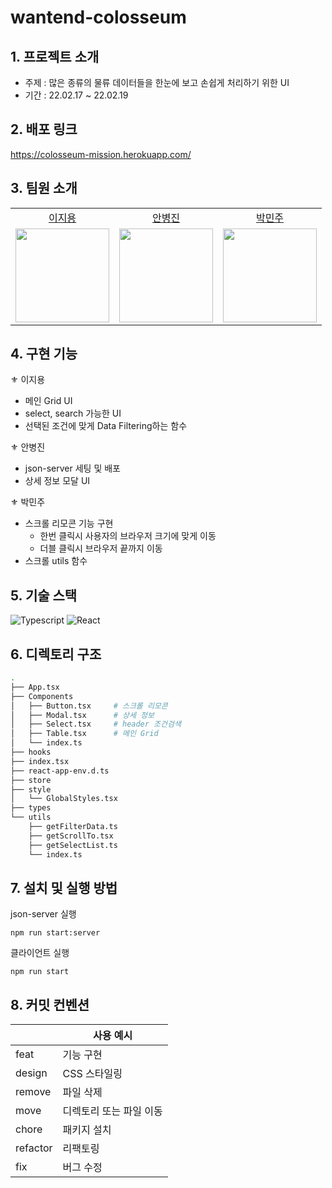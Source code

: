 # wantend-colosseum

## 1. 프로젝트 소개

- 주제 : 많은 종류의 물류 데이터들을 한눈에 보고 손쉽게 처리하기 위한 UI
- 기간 : 22.02.17 ~ 22.02.19

## 2. 배포 링크
https://colosseum-mission.herokuapp.com/

## 3. 팀원 소개

<table>

  <tr align="center">
    <td><a href='https://github.com/Jiyong95'>이지용</a></td>
    <td><a href="https://github.com/BByungs">안병진</a></td>
    <td><a href="https://github.com/minjuice1">박민주</a></td>
  </tr>

  <tr align="center">
    <td><img src="https://avatars.githubusercontent.com/u/49055628?v=4" width="150px"/></td>
    <td><img src="https://avatars.githubusercontent.com/u/81910935?v=4"  width="150px"/></td>
    <td><img src="https://avatars.githubusercontent.com/u/82799961?v=4" width="150px"/></td>
  </tr>
</table>

## 4. 구현 기능

⚜ 이지용

- 메인 Grid UI
- select, search 가능한 UI
- 선택된 조건에 맞게 Data Filtering하는 함수

⚜ 안병진

- json-server 세팅 및 배포
- 상세 정보 모달 UI

⚜ 박민주

- 스크롤 리모콘 기능 구현
  - 한번 클릭시 사용자의 브라우저 크기에 맞게 이동
  - 더블 클릭시 브라우저 끝까지 이동
- 스크롤 utils 함수

## 5. 기술 스택

![Typescript](https://img.shields.io/badge/TypeScript-007ACC?style=for-the-badge&logo=typescript&logoColor=white)
![React](https://img.shields.io/badge/React-20232A?style=for-the-badge&logo=react&logoColor=61DAFB)

## 6. 디렉토리 구조

```bash
.
├── App.tsx
├── Components
│   ├── Button.tsx     # 스크롤 리모콘
│   ├── Modal.tsx      # 상세 정보
│   ├── Select.tsx     # header 조건검색
│   ├── Table.tsx      # 메인 Grid
│   └── index.ts
├── hooks
├── index.tsx
├── react-app-env.d.ts
├── store
├── style
│   └── GlobalStyles.tsx
├── types
└── utils
    ├── getFilterData.ts
    ├── getScrollTo.tsx
    ├── getSelectList.ts
    └── index.ts
```

## 7. 설치 및 실행 방법

json-server 실행

```
npm run start:server
```

클라이언트 실행

```
npm run start
```

## 8. 커밋 컨벤션

|          | 사용 예시               |
| -------- | ----------------------- |
| feat     | 기능 구현               |
| design   | CSS 스타일링            |
| remove   | 파일 삭제               |
| move     | 디렉토리 또는 파일 이동 |
| chore    | 패키지 설치             |
| refactor | 리팩토링                |
| fix      | 버그 수정               |
